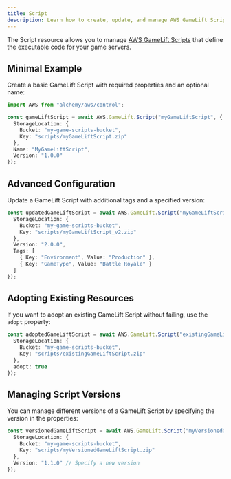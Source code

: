 ```yaml
---
title: Script
description: Learn how to create, update, and manage AWS GameLift Scripts using Alchemy Cloud Control.
---
```


The Script resource allows you to manage [AWS GameLift Scripts](https://docs.aws.amazon.com/gamelift/latest/userguide/) that define the executable code for your game servers.

## Minimal Example

Create a basic GameLift Script with required properties and an optional name:

```ts
import AWS from "alchemy/aws/control";

const gameLiftScript = await AWS.GameLift.Script("myGameLiftScript", {
  StorageLocation: {
    Bucket: "my-game-scripts-bucket",
    Key: "scripts/myGameLiftScript.zip"
  },
  Name: "MyGameLiftScript",
  Version: "1.0.0"
});
```

## Advanced Configuration

Update a GameLift Script with additional tags and a specified version:

```ts
const updatedGameLiftScript = await AWS.GameLift.Script("myGameLiftScript", {
  StorageLocation: {
    Bucket: "my-game-scripts-bucket",
    Key: "scripts/myGameLiftScript_v2.zip"
  },
  Version: "2.0.0",
  Tags: [
    { Key: "Environment", Value: "Production" },
    { Key: "GameType", Value: "Battle Royale" }
  ]
});
```

## Adopting Existing Resources

If you want to adopt an existing GameLift Script without failing, use the `adopt` property:

```ts
const adoptedGameLiftScript = await AWS.GameLift.Script("existingGameLiftScript", {
  StorageLocation: {
    Bucket: "my-game-scripts-bucket",
    Key: "scripts/existingGameLiftScript.zip"
  },
  adopt: true
});
```

## Managing Script Versions

You can manage different versions of a GameLift Script by specifying the version in the properties:

```ts
const versionedGameLiftScript = await AWS.GameLift.Script("myVersionedGameLiftScript", {
  StorageLocation: {
    Bucket: "my-game-scripts-bucket",
    Key: "scripts/myVersionedGameLiftScript.zip"
  },
  Version: "1.1.0" // Specify a new version
});
```